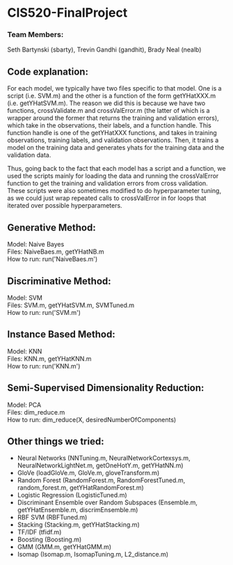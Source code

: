 # CIS520-FinalProject
### Team Members:
Seth Bartynski (sbarty), Trevin Gandhi (gandhit), Brady Neal (nealb)

## Code explanation: 
For each model, we typically have two files specific to that
model. One is a script (i.e. SVM.m) and the other is a function of the form
getYHatXXX.m (i.e. getYHatSVM.m). The reason we did this is because we have two
functions, crossValidate.m and crossValError.m (the latter of which is a wrapper
around the former that returns the training and validation errors), 
which take in the observations, their labels, and a function
handle. This function handle is one of the getYHatXXX functions, and takes in
training observations, training labels, and validation observations. Then, it
trains a model on the training data and generates yhats for the training data
and the validation data. 

Thus, going back to the fact that each model has a script and a function, we
used the scripts mainly for loading the data and running the crossValError 
function to get the training and validation errors from cross validation. These
scripts were also sometimes modified to do hyperparameter tuning, as we could
just wrap repeated calls to crossValError in for loops that iterated over
possible hyperparameters.

## Generative Method: 
Model: Naive Bayes  
Files: NaiveBaes.m, getYHatNB.m  
How to run: run('NaiveBaes.m')  

## Discriminative Method: 
Model: SVM  
Files: SVM.m, getYHatSVM.m, SVMTuned.m  
How to run: run('SVM.m')  

## Instance Based Method: 
Model: KNN  
Files: KNN.m, getYHatKNN.m  
How to run: run('KNN.m')  

## Semi-Supervised Dimensionality Reduction: 
Model: PCA  
Files: dim_reduce.m  
How to run: dim_reduce(X, desiredNumberOfComponents)  


## Other things we tried:
- Neural Networks (NNTuning.m, NeuralNetworkCortexsys.m, 
NeuralNetworkLightNet.m, getOneHotY.m, getYHatNN.m)
- GloVe (loadGloVe.m, GloVe.m, gloveTransform.m)
- Random Forest (RandomForest.m, RandomForestTuned.m, random_forest.m,
getYHatRandomForest.m)
- Logistic Regression (LogisticTuned.m)
- Discriminant Ensemble over Random Subspaces (Ensemble.m, getYHatEnsemble.m,
discrimEnsemble.m)
- RBF SVM (RBFTuned.m)
- Stacking (Stacking.m, getYHatStacking.m)
- TF/IDF (tfidf.m)
- Boosting (Boosting.m)
- GMM (GMM.m, getYHatGMM.m)
- Isomap (Isomap.m, IsomapTuning.m, L2_distance.m)
